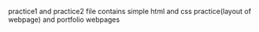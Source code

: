 practice1 and practice2 file contains simple html and css practice(layout of webpage) and portfolio webpages
